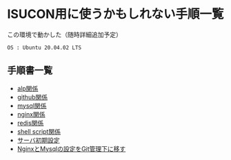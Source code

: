 # ISUCON用に使うかもしれない手順一覧

この環境で動かした（随時詳細追加予定）
```
OS : Ubuntu 20.04.02 LTS
```

## 手順書一覧
- [alp関係](./alp.md)
- [github関係](./github.md)
- [mysql関係](./mysql.md)
- [nginx関係](./nginx.md)
- [redis関係](./redis.md)
- [shell script関係](./shell-script.md)
- [サーバ初期設定](./server-init.md)
- [NginxとMysqlの設定をGit管理下に移す](./etc.md)
